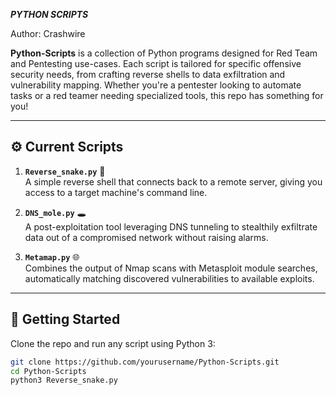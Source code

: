 ***PYTHON SCRIPTS***
                                                    
Author: Crashwire 

**Python-Scripts** is a collection of Python programs designed for Red Team and Pentesting use-cases. Each script is tailored for specific offensive security needs, from crafting reverse shells to data exfiltration and vulnerability mapping. Whether you're a pentester looking to automate tasks or a red teamer needing specialized tools, this repo has something for you!

---

## ⚙️ Current Scripts

1. **`Reverse_snake.py`** 🐍  
   A simple reverse shell that connects back to a remote server, giving you access to a target machine's command line.

2. **`DNS_mole.py`** 🕳️  
   A post-exploitation tool leveraging DNS tunneling to stealthily exfiltrate data out of a compromised network without raising alarms.

3. **`Metamap.py`** 🌐  
   Combines the output of Nmap scans with Metasploit module searches, automatically matching discovered vulnerabilities to available exploits. 

---

## 🚀 Getting Started

Clone the repo and run any script using Python 3:

```bash
git clone https://github.com/yourusername/Python-Scripts.git
cd Python-Scripts
python3 Reverse_snake.py

